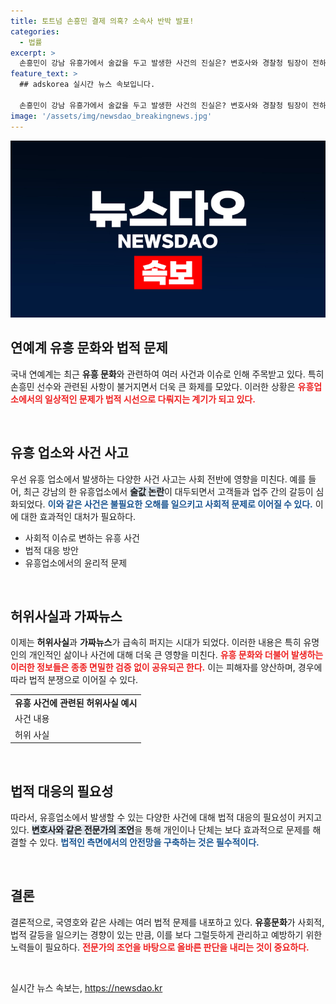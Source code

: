 ```yaml
---
title: 토트넘 손흥민 결제 의혹? 소속사 반박 발표!
categories:
  - 법률
excerpt: >
  손흥민이 강남 유흥가에서 술값을 두고 발생한 사건의 진실은? 변호사와 경찰청 팀장이 전하는 뜨거운 논란의 이면, 무엇이 밝혀질까? 클릭해서 확인하세요!
feature_text: >
  ## adskorea 실시간 뉴스 속보입니다.

  손흥민이 강남 유흥가에서 술값을 두고 발생한 사건의 진실은? 변호사와 경찰청 팀장이 전하는 뜨거운 논란의 이면, 무엇이 밝혀질까? 클릭해서 확인하세요!
image: '/assets/img/newsdao_breakingnews.jpg'
---
```


<p><img src="/assets/img/newsdao_breakingnews.jpg" alt="adskorea 속보" /></p>

<h2 data-ke-size="size26">연예계 유흥 문화와 법적 문제</h2>

<p>국내 연예계는 최근 <b>유흥 문화</b>와 관련하여 여러 사건과 이슈로 인해 주목받고 있다. 특히 손흥민 선수와 관련된 사항이 불거지면서 더욱 큰 화제를 모았다. 이러한 상황은 <b><span style="color: #ee2323;">유흥업소에서의 일상적인 문제가 법적 시선으로 다뤄지는 계기가 되고 있다.</span></b> </p>

<p data-ke-size="size16">&nbsp;</p>

<h2 data-ke-size="size26">유흥 업소와 사건 사고</h2>

<p>우선 유흥 업소에서 발생하는 다양한 사건 사고는 사회 전반에 영향을 미친다. 예를 들어, 최근 강남의 한 유흥업소에서 <b><span style="background-color: #21538527;">술값 논란</span></b>이 대두되면서 고객들과 업주 간의 갈등이 심화되었다. <b><span style="color: #1a5490;">이와 같은 사건은 불필요한 오해를 일으키고 사회적 문제로 이어질 수 있다.</span></b> 이에 대한 효과적인 대처가 필요하다.</p>

<ul>
    <li>사회적 이슈로 변하는 유흥 사건</li>
    <li>법적 대응 방안</li>
    <li>유흥업소에서의 윤리적 문제</li>
</ul>

<p data-ke-size="size16">&nbsp;</p>

<h2 data-ke-size="size26">허위사실과 가짜뉴스</h2>

<p>이제는 <b>허위사실</b>과 <b>가짜뉴스</b>가 급속히 퍼지는 시대가 되었다. 이러한 내용은 특히 유명인의 개인적인 삶이나 사건에 대해 더욱 큰 영향을 미친다. <b><span style="color: #ee2323;">유흥 문화와 더불어 발생하는 이러한 정보들은 종종 면밀한 검증 없이 공유되곤 한다.</span></b> 이는 피해자를 양산하며, 경우에 따라 법적 분쟁으로 이어질 수 있다.</p>

<table style="width: 100%;">
    <tr>
        <td style="text-align: center; height: 17px;"><b>유흥 사건에 관련된 허위사실 예시</b></td>
    </tr>
    <tr>
        <td>사건 내용</td>
    </tr>
    <tr>
        <td>허위 사실</td>
    </tr>
</table>

<p data-ke-size="size16">&nbsp;</p>

<h2 data-ke-size="size26">법적 대응의 필요성</h2>

<p>따라서, 유흥업소에서 발생할 수 있는 다양한 사건에 대해 법적 대응의 필요성이 커지고 있다. <b><span style="background-color: #21538527;">변호사와 같은 전문가의 조언</span></b>을 통해 개인이나 단체는 보다 효과적으로 문제를 해결할 수 있다. <b><span style="color: #1a5490;">법적인 측면에서의 안전망을 구축하는 것은 필수적이다.</span></b></p>

<p data-ke-size="size16">&nbsp;</p>

<h2 data-ke-size="size26">결론</h2>

<p>결론적으로, 국영호와 같은 사례는 여러 법적 문제를 내포하고 있다. <b>유흥문화</b>가 사회적, 법적 갈등을 일으키는 경향이 있는 만큼, 이를 보다 그럴듯하게 관리하고 예방하기 위한 노력들이 필요하다. <b><span style="color: #ee2323;">전문가의 조언을 바탕으로 올바른 판단을 내리는 것이 중요하다.</span></b> </p>

<p data-ke-size="size16">&nbsp;</p>
실시간 뉴스 속보는, <a href="https://newsdao.kr" rel="dofollow">https://newsdao.kr</a>



